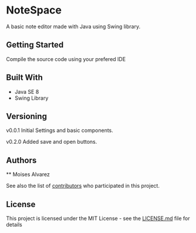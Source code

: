 # NoteSpace
A basic note editor made with Java using Swing library.

## Getting Started
Compile the source code using your prefered IDE

## Built With

* Java SE 8
* Swing Library


## Versioning

v0.0.1 Initial Settings and basic components.

v0.2.0 Added save and open buttons.

## Authors

** Moises Alvarez

See also the list of [contributors](https://github.com/your/project/contributors) who participated in this project.

## License

This project is licensed under the MIT License - see the [LICENSE.md](LICENSE.md) file for details
